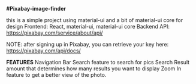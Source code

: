 **#Pixabay-image-finder**

this is a simple project using material-ui and a bit of material-ui core for design
Frontend: React, material-ui, material-ui core
Backend API: https://pixabay.com/service/about/api/

NOTE: after signing up in Pixabay, you can retrieve your key here: https://pixabay.com/api/docs/

**FEATURES**
Navigation Bar
Search feature to search for pics
Search Result amount that determines how many results you want to display
Zoom In feature to get a better view of the photo.
